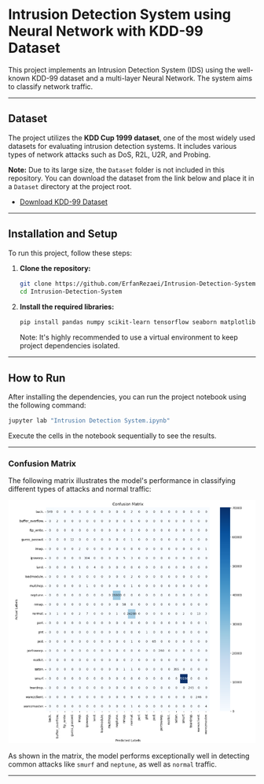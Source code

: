 # Intrusion Detection System using Neural Network with KDD-99 Dataset

This project implements an Intrusion Detection System (IDS) using the well-known KDD-99 dataset and a multi-layer Neural Network. The system aims to classify network traffic.

---

## Dataset

The project utilizes the **KDD Cup 1999 dataset**, one of the most widely used datasets for evaluating intrusion detection systems. It includes various types of network attacks such as DoS, R2L, U2R, and Probing.

**Note:** Due to its large size, the `Dataset` folder is not included in this repository. You can download the dataset from the link below and place it in a `Dataset` directory at the project root.

- [Download KDD-99 Dataset](https://www.kaggle.com/datasets/galaxyh/kdd-cup-1999-data)

---

## Installation and Setup

To run this project, follow these steps:

1.  **Clone the repository:**

    ```bash
    git clone https://github.com/ErfanRezaei/Intrusion-Detection-System
    cd Intrusion-Detection-System
    ```

2.  **Install the required libraries:**
    ```bash
    pip install pandas numpy scikit-learn tensorflow seaborn matplotlib jupyterlab
    ```
    Note: It's highly recommended to use a virtual environment to keep project dependencies isolated.

---

## How to Run

After installing the dependencies, you can run the project notebook using the following command:

```bash
jupyter lab "Intrusion Detection System.ipynb"
```

Execute the cells in the notebook sequentially to see the results.

---

### Confusion Matrix

The following matrix illustrates the model's performance in classifying different types of attacks and normal traffic:

![Confusion Matrix](assets/Sample.PNG)

As shown in the matrix, the model performs exceptionally well in detecting common attacks like `smurf` and `neptune`, as well as `normal` traffic.

---

